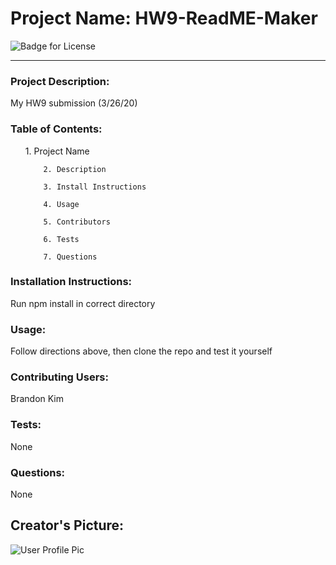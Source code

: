 <h1>Project Name: HW9-ReadME-Maker</h1>
      <img src="https://img.shields.io/static/v1?label=License&message=Unlicense&color=blue" alt="Badge for License"></img>
        <hr>
      <h3>Project Description: </h3><p>My HW9 submission (3/26/20)</p>
      <h3>Table of Contents: </h3><ol>  1. Project Name

        2. Description

        3. Install Instructions

        4. Usage

        5. Contributors

        6. Tests

        7. Questions
</ol>
      <h3>Installation Instructions: </h3><p>Run npm install in correct directory</p>
      <h3>Usage: </h3><p>Follow directions above, then clone the repo and test it yourself</p>
      <h3>Contributing Users: </h3><p>Brandon Kim</p>
      <h3>Tests: </h3><p>None</p>
      <h3>Questions: </h3><p>None</p>
      <h2>Creator's Picture: </h2><img src=https://avatars0.githubusercontent.com/u/61259374?v=4 alt="User Profile Pic"></img>
      